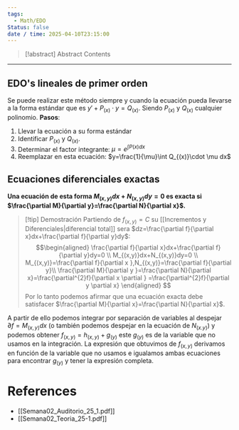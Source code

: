 ```yaml
---
tags:
  - Math/EDO
Status: false
date / time: 2025-04-10T23:15:00
---
```

> [!abstract] Abstract
> Contents

---
## EDO's lineales de primer orden
Se puede realizar este método siempre y cuando la ecuación pueda llevarse a la forma estándar que es $y'+P_{(x)}\cdot y=Q_{(x)}$. Siendo $P_{(x)}$ y $Q_{(x)}$ cualquier polinomio.
**Pasos**:
1. Llevar la ecuación a su forma estándar
2. Identificar $P_{(x)}$ y $Q_{(x)}$.
3. Determinar el factor integrante: $\mu=e^{\int P(x)dx}$ 
4. Reemplazar en esta ecuación: $y=\frac{1}{\mu}\int Q_{(x)}\cdot \mu dx$
## Ecuaciones diferenciales exactas
**Una ecuación de esta forma $M_{(x,y)}dx+N_{(x,y)}dy=0$ es exacta si $\frac{\partial M}{\partial y}=\frac{\partial N}{\partial x}$.**
> [!tip] Demostración
> Partiendo de $f_{(x,y)}=C$ su [[Incrementos y Diferenciales|diferencial total]] sera $dz=\frac{\partial f}{\partial x}dx+\frac{\partial f}{\partial y}dy$: $$\begin{aligned} \frac{\partial f}{\partial x}dx+\frac{\partial f}{\partial y}dy=0 \\ M_{(x,y)}dx+N_{(x,y)}dy=0 \\ M_{(x,y)}=\frac{\partial f}{\partial x  },N_{(x,y)}=\frac{\partial f}{\partial y}\\ \frac{\partial M}{\partial y }=\frac{\partial N}{\partial x}=\frac{\partial^{2}f}{\partial x \partial  } =\frac{\partial^{2}f}{\partial y \partial x} \end{aligned} $$ Por lo tanto podemos afirmar que una ecuación exacta debe satisfacer $\frac{\partial M}{\partial x}=\frac{\partial N}{\partial x}$.

A partir de ello podemos integrar por separación de variables al despejar $\partial f=M_{(x,y)}dx$ (o también podemos despejar en la ecuación de $N_{(x.y)}$) y podemos obtener $f_{(x,y)}=h_{(x,y)}+g_{(y)}$ este $g_{(y)}$ es de la variable que no usamos en la integración. La expresión que obtuvimos de $f_{(x,y)}$ derivamos en función de la variable que no usamos e igualamos ambas ecuaciones para encontrar $g_{(y)}$ y tener la expresión completa.
# References
- [[Semana02_Auditorio_25_1.pdf]]
- [[Semana02_Teoria_25-1.pdf]]